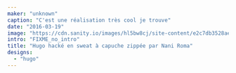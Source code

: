```yaml
---
maker: "unknown"
caption: "C'est une réalisation très cool je trouve"
date: "2016-03-19"
image: "https://cdn.sanity.io/images/hl5bw8cj/site-content/e2c7db3528aef1f3ae0a74e0a9ecce543b3cbd7a-1080x1080.jpg"
intro: "FIXME_no_intro"
title: "Hugo hacké en sweat à capuche zippée par Nani Roma"
designs:
  - "hugo"
---
```


